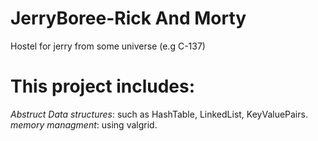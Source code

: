 # JerryBoree-Rick And Morty
Hostel for jerry from some universe (e.g C-137)
# This project includes: 
*Abstruct Data structures*:
  such as HashTable, LinkedList, KeyValuePairs.
*memory managment*:
  using valgrid.
  
